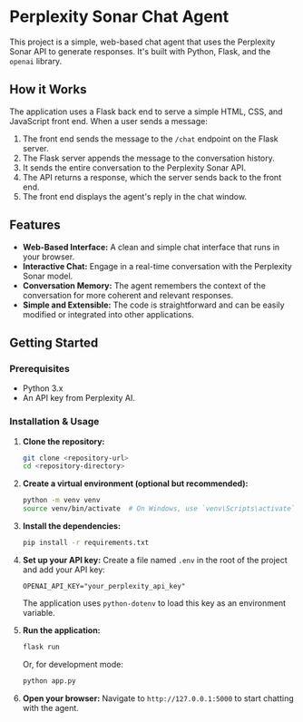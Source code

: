 # Perplexity Sonar Chat Agent

This project is a simple, web-based chat agent that uses the Perplexity Sonar API to generate responses. It's built with Python, Flask, and the `openai` library.

## How it Works

The application uses a Flask back end to serve a simple HTML, CSS, and JavaScript front end. When a user sends a message:

1.  The front end sends the message to the `/chat` endpoint on the Flask server.
2.  The Flask server appends the message to the conversation history.
3.  It sends the entire conversation to the Perplexity Sonar API.
4.  The API returns a response, which the server sends back to the front end.
5.  The front end displays the agent's reply in the chat window.

## Features

*   **Web-Based Interface:** A clean and simple chat interface that runs in your browser.
*   **Interactive Chat:** Engage in a real-time conversation with the Perplexity Sonar model.
*   **Conversation Memory:** The agent remembers the context of the conversation for more coherent and relevant responses.
*   **Simple and Extensible:** The code is straightforward and can be easily modified or integrated into other applications.

## Getting Started

### Prerequisites

*   Python 3.x
*   An API key from Perplexity AI.

### Installation & Usage

1.  **Clone the repository:**
    ```bash
    git clone <repository-url>
    cd <repository-directory>
    ```

2.  **Create a virtual environment (optional but recommended):**
    ```bash
    python -m venv venv
    source venv/bin/activate  # On Windows, use `venv\Scripts\activate`
    ```

3.  **Install the dependencies:**
    ```bash
    pip install -r requirements.txt
    ```

4.  **Set up your API key:**
    Create a file named `.env` in the root of the project and add your API key:
    ```
    OPENAI_API_KEY="your_perplexity_api_key"
    ```
    The application uses `python-dotenv` to load this key as an environment variable.

5.  **Run the application:**
    ```bash
    flask run
    ```
    Or, for development mode:
    ```bash
    python app.py
    ```

6.  **Open your browser:**
    Navigate to `http://127.0.0.1:5000` to start chatting with the agent.